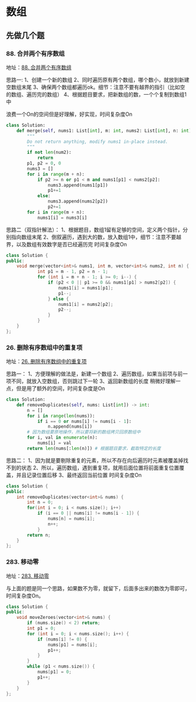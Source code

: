 # 数组

## 先做几个题

### 88. 合并两个有序数组
地址：[88. 合并两个有序数组](https://leetcode.cn/problems/merge-sorted-array/)

思路一:
1、创建一个新的数组
2、同时遍历原有两个数组，哪个数小，就放到新建空数组末尾
3、确保两个数组都遍历ok。细节：注意不要有越界的指引（比如空的数组、遍历完的数组）
4、根据题目要求，把新数组的数，一个个复制到数组1中

浪费一个On的空间但是好理解，好实现，时间复杂度On

```python
class Solution:
    def merge(self, nums1: List[int], m: int, nums2: List[int], n: int) -> None:
        """
        Do not return anything, modify nums1 in-place instead.
        """
        if not len(num2):
            return
        p1, p2 = 0, 0
        nums3 = []
        for i in range(m + n):
            if p2 >= n or p1 < m and nums1[p1] < nums2[p2]:
                nums3.append(nums1[p1])
                p1+=1
            else:
                nums3.append(nums2[p2])
                p2+=1
        for i in range(m + n):
            nums1[i] = nums3[i]
```

思路二（双指针解法）：
1、根据题目，数组1留有足够的空间，定义两个指针，分别指向数组末尾
2、倒叙遍历，遇到大的数，放入数组1中，细节：注意不要越界，以及数组有效数字是否已经遍历完
时间复杂度On

```c++
class Solution {
public:
    void merge(vector<int>& nums1, int m, vector<int>& nums2, int n) {
            int p1 = m - 1, p2 = n - 1;
            for (int i = m + n - 1; i >= 0; i--) {
                if (p2 < 0 || p1 >= 0 && nums1[p1] > nums2[p2]) {
                    nums1[i] = nums1[p1];
                    p1--;
                } else {
                    nums1[i] = nums2[p2];
                    p2--;
                }
            }
    }
};
```

### 26. 删除有序数组中的重复项
地址：[26. 删除有序数组中的重复项](https://leetcode.cn/problems/remove-duplicates-from-sorted-array/)

思路一：
1、方便理解的做法是，新建一个数组
2、遍历数组，如果当前项与前一项不同，就放入空数组，否则跳过下一轮
3、返回新数组的长度
稍微好理解一点，但是用了额外的空间，时间复杂度是On

```python
class Solution:
    def removeDuplicates(self, nums: List[int]) -> int:
        n = []
        for i in range(len(nums)):
            if i == 0 or nums[i] != nums[i - 1]:
                n.append(nums[i])
        # 因为数组要原地操作，所以要将新的数组拷贝回原数组中
        for i, val in enumerate(n):
            nums[i] = val
        return len(nums[:len(n)]) # 根据题目要求，截取特定的长度
```

思路二：
1、因为就是要剔除重复的元素，所以不存在向后遍历时元素被覆盖掉找不到的状态
2、所以，遍历数组，遇到重复项，就用后面位置将前面重复位置覆盖，并且记录位置后移
3、最终返回当前位置
时间复杂度On

```c++
class Solution {
public:
    int removeDuplicates(vector<int>& nums) {
        int n = 0;
        for(int i = 0; i < nums.size(); i++)
            if (i == 0 || nums[i] != nums[i - 1]) {
                nums[n] = nums[i];
                n++;
            }
        return n;
    }
};
```

### 283. 移动零
地址：[283. 移动零](https://leetcode.cn/problems/move-zeroes/)

与上面的题是同一个思路，如果数不为零，就留下，后面多出来的数改为零即可，时间复杂度On。

```c++
class Solution {
public:
    void moveZeroes(vector<int>& nums) {
        if (nums.size() < 2) return;
        int p1 = 0;
        for (int i = 0; i < nums.size(); i++) {
            if (nums[i] != 0) {
                nums[p1] = nums[i];
                p1++;
            }
        }
        while (p1 < nums.size()) {
            nums[p1] = 0;
            p1++;
        }
    }
};
```
